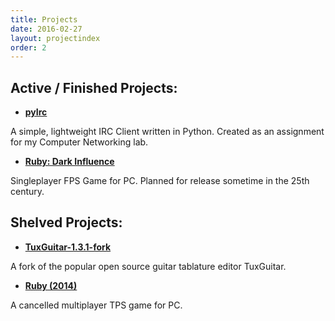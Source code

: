 ```yaml
---
title: Projects
date: 2016-02-27
layout: projectindex
order: 2
---
```


Active / Finished Projects:
-------

* [  **pyIrc**	](pyirc)

A simple, lightweight IRC Client written in Python. Created as an assignment for my Computer Networking lab.

* [ **Ruby: Dark Influence** ](ruby)

Singleplayer FPS Game for PC. Planned for release sometime in the 25th century.


Shelved Projects:
-------

* [ **TuxGuitar-1.3.1-fork** ](https://github.com/theokyr/TuxGuitar-1.3.1-fork)

A fork of the popular open source guitar tablature editor TuxGuitar. 

* [ **Ruby (2014)** ](ruby2014)

A cancelled multiplayer TPS game for PC.
